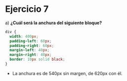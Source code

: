 # Ejercicio 7

a) **¿Cuál será la anchura del siguiente bloque?**

```css
div {
  width: 400px;
  padding-left: 60px;
  padding-right: 60px;
  margin-left: 40px;
  margin-right: 40px;
  border: 10px solid black;
}
```

- La anchura es de 540px sin margen, de 620px con él.

